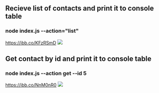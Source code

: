 <h2 align="left">Recieve list of contacts and print it to console table</h1> 
<h3>node index.js --action="list" </h2>
<a href='https://ibb.co/KFzRSmD'>https://ibb.co/KFzRSmD</a>
<img src = 'https://i.ibb.co/qkFXVxC/Screenshot-1.png' max-width = '100%' />


<h2 align="left">Get contact by id and print it to console table</h1> 
<h3>node index.js --action get --id 5 </h2>
<a href='https://ibb.co/NnM0nR0'>https://ibb.co/NnM0nR0</a>
<img src = 'https://i.ibb.co/R4qX48X/Screenshot-2.png' max-width = '100%' />